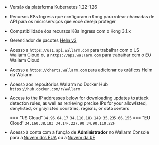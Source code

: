 * Versão da plataforma Kubernetes 1.22-1.26
* Recursos K8s Ingress que configuram o Kong para rotear chamadas de API para os microserviços que você deseja proteger
* Compatibilidade dos recursos K8s Ingress com o Kong 3.1.x
* Gerenciador de pacotes [Helm v3](https://helm.sh/)
* Acesso a `https://us1.api.wallarm.com` para trabalhar com o US Wallarm Cloud ou a `https://api.wallarm.com` para trabalhar com o EU Wallarm Cloud
* Acesso a `https://charts.wallarm.com` para adicionar os gráficos Helm da Wallarm
* Acesso aos repositórios Wallarm no Docker Hub `https://hub.docker.com/r/wallarm`
* Access to the IP addresses below for downloading updates to attack detection rules, as well as retrieving precise IPs for your allowlisted, denylisted, or graylisted countries, regions, or data centers

    === "US Cloud"
        ```
        34.96.64.17
        34.110.183.149
        35.235.66.155
        ```
    === "EU Cloud"
        ```
        34.160.38.183
        34.144.227.90
        34.90.110.226
        ```
* Acesso à conta com a função de **Administrador** no Wallarm Console para a [Nuvem dos EUA](https://us1.my.wallarm.com/) ou a [Nuvem da UE](https://my.wallarm.com/)
